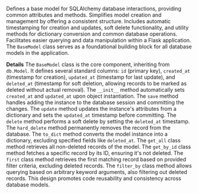 Defines a base model for SQLAlchemy database interactions, providing common attributes and methods.  Simplifies model creation and management by offering a consistent structure. Includes automatic timestamping for creation and updates, soft delete functionality, and utility methods for dictionary conversion and common database operations.  Facilitates easier querying and data manipulation within a Flask application.  The `BaseModel` class serves as a foundational building block for all database models in the application.

**Details**
The `BaseModel` class is the core component, inheriting from `db.Model`. It defines several standard columns: `id` (primary key), `created_at` (timestamp for creation), `updated_at` (timestamp for last update), and `deleted_at` (timestamp for soft deletion, allowing records to be marked as deleted without actual removal). The `__init__` method automatically sets `created_at` and `updated_at` upon object instantiation. The `save` method handles adding the instance to the database session and committing the changes. The `update` method updates the instance's attributes from a dictionary and sets the `updated_at` timestamp before committing. The `delete` method performs a soft delete by setting the `deleted_at` timestamp. The `hard_delete` method permanently removes the record from the database. The `to_dict` method converts the model instance into a dictionary, excluding specified fields like `deleted_at`. The `get_all` class method retrieves all non-deleted records of the model. The `get_by_id` class method fetches a specific record by its ID, ensuring it's not deleted. The `first` class method retrieves the first matching record based on provided filter criteria, excluding deleted records. The `filter_by` class method allows querying based on arbitrary keyword arguments, also filtering out deleted records. This design promotes code reusability and consistency across database models.
